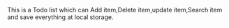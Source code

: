 This is a Todo list which can Add item,Delete item,update item,Search item and save everything at local storage.
